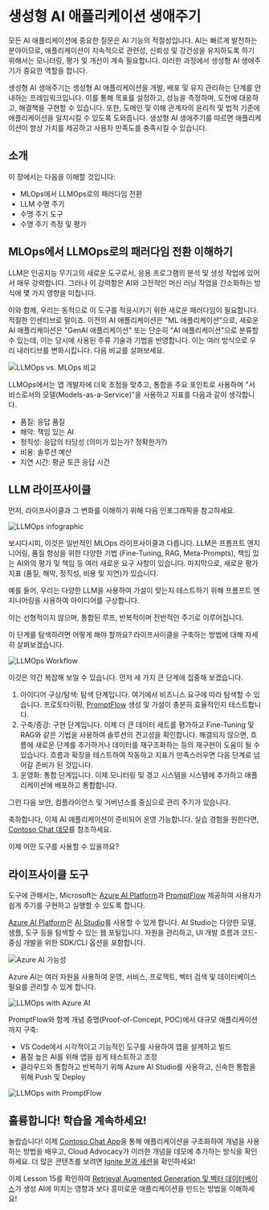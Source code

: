 # 생성형 AI 애플리케이션 생애주기

모든 AI 애플리케이션에 중요한 질문은 AI 기능의 적절성입니다. AI는 빠르게 발전하는 분야이므로, 애플리케이션이 지속적으로 관련성, 신뢰성 및 강건성을 유지하도록 하기 위해서는 모니터링, 평가 및 개선이 계속 필요합니다. 이러한 과정에서 생성형 AI 생애주기가 중요한 역할을 합니다.

생성형 AI 생애주기는 생성형 AI 애플리케이션을 개발, 배포 및 유지 관리하는 단계를 안내하는 프레임워크입니다. 이를 통해 목표를 설정하고, 성능을 측정하며, 도전에 대응하고, 해결책을 구현할 수 있습니다. 또한, 도메인 및 이해 관계자의 윤리적 및 법적 기준에 애플리케이션을 일치시킬 수 있도록 도와줍니다. 생성형 AI 생애주기를 따르면 애플리케이션이 항상 가치를 제공하고 사용자 만족도를 충족시킬 수 있습니다.

## 소개

이 장에서는 다음을 이해할 것입니다:

- MLOps에서 LLMOps로의 패러다임 전환
- LLM 수명 주기
- 수명 주기 도구
- 수명 주기 측정 및 평가

## MLOps에서 LLMOps로의 패러다임 전환 이해하기

LLM은 인공지능 무기고의 새로운 도구로서, 응용 프로그램의 분석 및 생성 작업에 있어서 매우 강력합니다. 그러나 이 강력함은 AI와 고전적인 머신 러닝 작업을 간소화하는 방식에 몇 가지 영향을 미칩니다.

이와 함께, 우리는 동적으로 이 도구를 적응시키기 위한 새로운 패러다임이 필요합니다. 적절한 인센티브로 말이죠. 이전의 AI 애플리케이션은 "ML 애플리케이션"으로, 새로운 AI 애플리케이션은 "GenAI 애플리케이션" 또는 단순히 "AI 애플리케이션"으로 분류할 수 있는데, 이는 당시에 사용된 주류 기술과 기법을 반영합니다. 이는 여러 방식으로 우리 내러티브를 변화시킵니다. 다음 비교를 살펴보세요.

![LLMOps vs. MLOps 비교](../../images/01-llmops-shift.png?WT.mc_id=academic-105485-koreys)

LLMOps에서는 앱 개발자에 더욱 초점을 맞추고, 통합을 주요 포인트로 사용하며 "서비스로서의 모델(Models-as-a-Service)"을 사용하고 지표를 다음과 같이 생각합니다.

- 품질: 응답 품질
- 해악: 책임 있는 AI
- 정직성: 응답의 타당성 (의미가 있는가? 정확한가?)
- 비용: 솔루션 예산
- 지연 시간: 평균 토큰 응답 시간

## LLM 라이프사이클

먼저, 라이프사이클과 그 변화를 이해하기 위해 다음 인포그래픽을 참고하세요.

![LLMOps infographic](../../images/02-llmops.png?WT.mc_id=academic-105485-koreys)

보시다시피, 이것은 일반적인 MLOps 라이프사이클과 다릅니다. LLM은 프롬프트 엔지니어링, 품질 향상을 위한 다양한 기법 (Fine-Tuning, RAG, Meta-Prompts), 책임 있는 AI와의 평가 및 책임 등 여러 새로운 요구 사항이 있습니다. 마지막으로, 새로운 평가 지표 (품질, 해악, 정직성, 비용 및 지연)가 있습니다.

예를 들어, 우리는 다양한 LLM을 사용하여 가설이 맞는지 테스트하기 위해 프롬프트 엔지니어링을 사용하여 아이디어를 구상합니다.

이는 선형적이지 않으며, 통합된 루프, 반복적이며 전반적인 주기로 이루어집니다.

이 단계를 탐색하려면 어떻게 해야 할까요? 라이프사이클을 구축하는 방법에 대해 자세히 살펴보겠습니다.

![LLMOps Workflow](../../images/03-llm-stage-flows.png?WT.mc_id=academic-105485-koreys)

이것은 약간 복잡해 보일 수 있습니다. 먼저 세 가지 큰 단계에 집중해 보겠습니다.

1. 아이디어 구상/탐색: 탐색 단계입니다. 여기에서 비즈니스 요구에 따라 탐색할 수 있습니다. 프로토타이핑, [PromptFlow](https://microsoft.github.io/promptflow/index.html?WT.mc_id=academic-105485-koreyst) 생성 및 가설이 충분히 효율적인지 테스트합니다.
1. 구축/증강: 구현 단계입니다. 이제 더 큰 데이터 세트를 평가하고 Fine-Tuning 및 RAG와 같은 기법을 사용하여 솔루션의 견고성을 확인합니다. 해결되지 않으면, 흐름에 새로운 단계를 추가하거나 데이터를 재구조화하는 등의 재구현이 도움이 될 수 있습니다. 흐름과 확장을 테스트하여 작동하고 지표가 만족스러우면 다음 단계로 넘어갈 준비가 된 것입니다.
1. 운영화: 통합 단계입니다. 이제 모니터링 및 경고 시스템을 시스템에 추가하고 애플리케이션에 배포하고 통합합니다.

그런 다음 보안, 컴플라이언스 및 거버넌스를 중심으로 관리 주기가 있습니다.

축하합니다, 이제 AI 애플리케이션이 준비되어 운영 가능합니다. 실습 경험을 원한다면, [Contoso Chat 데모](https://nitya.github.io/contoso-chat/?WT.mc_id=academic-105485-koreys)를 참조하세요.

이제 어떤 도구를 사용할 수 있을까요?

## 라이프사이클 도구

도구에 관해서는, Microsoft는 [Azure AI Platform](https://azure.microsoft.com/solutions/ai/?WT.mc_id=academic-105485-koreys)과 [PromptFlow](https://microsoft.github.io/promptflow/index.html?WT.mc_id=academic-105485-koreyst) 제공하여 사용자가 쉽게 주기를 구현하고 실행할 수 있도록 합니다.

[Azure AI Platform](https://azure.microsoft.com/solutions/ai/?WT.mc_id=academic-105485-koreys)은 [AI Studio](https://ai.azure.com/?WT.mc_id=academic-105485-koreys)를 사용할 수 있게 합니다. AI Studio는 다양한 모델, 샘플, 도구 등을 탐색할 수 있는 웹 포털입니다. 자원을 관리하고, UI 개발 흐름과 코드-중심 개발을 위한 SDK/CLI 옵션을 포함합니다.

![Azure AI 가능성](../../images/04-azure-ai-platform.png?WT.mc_id=academic-105485-koreys)

Azure AI는 여러 자원을 사용하여 운영, 서비스, 프로젝트, 벡터 검색 및 데이터베이스 필요를 관리할 수 있게 합니다.

![LLMOps with Azure AI](../../images/05-llm-azure-ai-prompt.png?WT.mc_id=academic-105485-koreys)

PromptFlow와 함께 개념 증명(Proof-of-Concept, POC)에서 대규모 애플리케이션까지 구축:

- VS Code에서 시각적이고 기능적인 도구를 사용하여 앱을 설계하고 빌드
- 품질 높은 AI를 위해 앱을 쉽게 테스트하고 조정
- 클라우드와 통합하고 반복하기 위해 Azure AI Studio를 사용하고, 신속한 통합을 위해 Push 및 Deploy

![LLMOps with PromptFlow](../../images/06-llm-promptflow.png?WT.mc_id=academic-105485-koreys)

## 훌륭합니다! 학습을 계속하세요!

놀랍습니다! 이제 [Contoso Chat App](https://nitya.github.io/contoso-chat/?WT.mc_id=academic-105485-koreyst)을 통해 애플리케이션을 구조화하여 개념을 사용하는 방법을 배우고, Cloud Advocacy가 이러한 개념을 데모에 추가하는 방식을 확인하세요. 더 많은 콘텐츠를 보려면 [Ignite 분과 세션](https://www.youtube.com/watch?v=DdOylyrTOWg)을 확인하세요!

이제 Lesson 15를 확인하여 [Retrieval Augmented Generation 및 벡터 데이터베이스](../../../15-rag-and-vector-databases/README.md?WT.mc_id=academic-105485-koreyst)가 생성 AI에 미치는 영향과 보다 흥미로운 애플리케이션을 만드는 방법을 이해하세요!
